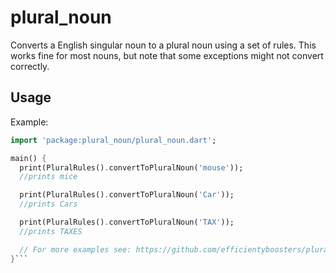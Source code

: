 # plural_noun

Converts a English singular noun to a plural noun using a set of rules.
This works fine for most nouns, but note that some exceptions might not convert correctly.

## Usage

Example:
```dart
import 'package:plural_noun/plural_noun.dart';

main() {
  print(PluralRules().convertToPluralNoun('mouse'));
  //prints mice

  print(PluralRules().convertToPluralNoun('Car'));
  //prints Cars

  print(PluralRules().convertToPluralNoun('TAX'));
  //prints TAXES

  // For more examples see: https://github.com/efficientyboosters/plural_noun/blob/main/test/plural_noun_test.dart
}```
